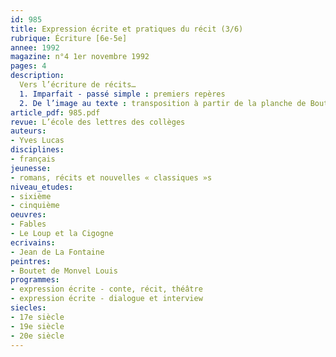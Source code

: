 ```yaml
---
id: 985
title: Expression écrite et pratiques du récit (3/6)
rubrique: Écriture [6e-5e]
annee: 1992
magazine: n°4 1er novembre 1992
pages: 4
description: 
  Vers l’écriture de récits…
  1. Imparfait - passé simple : premiers repères
  2. De l’image au texte : transposition à partir de la planche de Boutet de Monvel illustrant « Le Loup et la Cigogne », de La Fontaine
article_pdf: 985.pdf
revue: L’école des lettres des collèges
auteurs:
- Yves Lucas
disciplines:
- français
jeunesse:
- romans, récits et nouvelles « classiques »s
niveau_etudes:
- sixième
- cinquième
oeuvres:
- Fables
- Le Loup et la Cigogne
ecrivains:
- Jean de La Fontaine
peintres:
- Boutet de Monvel Louis
programmes:
- expression écrite - conte, récit, théâtre
- expression écrite - dialogue et interview
siecles:
- 17e siècle
- 19e siècle
- 20e siècle
---
```

